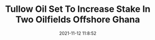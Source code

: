 ---
"title": "Tullow Oil Set To Increase Stake In Two Oilfields Offshore Ghana"
"date": "2021-11-12 11:8:52"
"feed_name": "RIGZONE"
"feed_website": "http://www.rigzone.com/"
"feed_rss": "http://www.rigzone.com/news/rss/rigzone_latest.aspx"
"link": "https://www.rigzone.com/news/tullow_oil_set_to_increase_stake_in_two_oilfields_offshore_ghana-12-nov-2021-166992-article/?rss=true"
"source": "None"
"file": "_posts/2021-1-1-17d44e3c62fd7ff11e3365915027e382349bc185.md"
"accident": "0"
"drilling": "0"
"dead": "0"
"injured": "0"
"arrested": "0"
"place": "unknown place"
"where": "unknown site"
"causes": "unknown"
"place_uri": "unknown place"
---